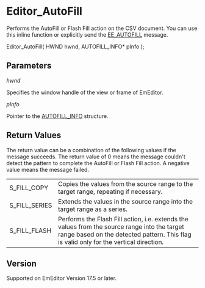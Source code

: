 # Editor\_AutoFill

Performs the AutoFill or Flash Fill action on the CSV document. You can use this inline function or explicitly send the [EE\_AUTOFILL](../message/ee_autofill)
message.

Editor\_AutoFill( HWND hwnd, AUTOFILL\_INFO\* pInfo );

## Parameters

_hwnd_

Specifies the window handle of the view or frame of EmEditor.

_pInfo_

Pointer to the [AUTOFILL\_INFO](../structure/autofill_info) structure.

## Return Values

The return value can be a combination of the following values if the message succeeds. The return value of 0 means the message couldn't detect the pattern to complete the AutoFill or Flash Fill action. A negative value means the message failed.

|     |     |
| --- | --- |
| S\_FILL\_COPY | Copies the values from the source range to the target range, repeating if necessary. |
| S\_FILL\_SERIES | Extends the values in the source range into the target range as a series. |
| S\_FILL\_FLASH | Performs the Flash Fill action, i.e. extends the values from the source range into the target range based on the detected pattern. This flag is valid only for the vertical direction. |

## Version

Supported on EmEditor Version 17.5 or later.
